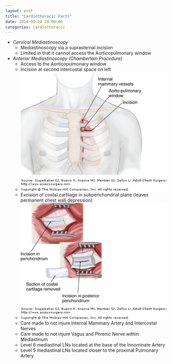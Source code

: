 ```yaml
---
layout: post
title: "Cardiothoracic Facts"
date: 2014-09-28 20:00:00
categories: cardiothoracic
---
```


* *Cervical Mediastinoscopy*
  * Mediastinoscopy via a suprasternal incision
  * Limited in that it cannot access the Aorticopulmonary window
* *Anterior Mediastinoscopy (_Chamberlain Procedure_)*
  * Access to the Aorticopulmonary window
  * Incision at second intercostal space on left
  * ![chamberlain_1](/assets/2014-09-28-cardiothoracic-facts/Chamberlain_1.jpeg)
  * Excision of costal cartilage in subperichondrial plane (leaves permanent chest wall depression)
  * ![chamberlain_2](/assets/2014-09-28-cardiothoracic-facts/Chamberlain_2.jpeg)
  * Care made to not injure Internal Mammary Artery and Intercostal Nerves
  * Care made to not injure Vagus and Phrenic Nerve within Mediastinum
  * Level 6 mediastinal LNs located at the base of the Innominate Artery
  * Level 5 mediastinal LNs located closer to the proximal Pulmonary Artery
  